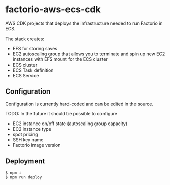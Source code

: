 # factorio-aws-ecs-cdk

AWS CDK projects that deploys the infrastructure needed to run Factorio in ECS.

The stack creates:
- EFS for storing saves
- EC2 autoscaling group that allows you to terminate and spin up new EC2 instances with EFS mount for the ECS cluster
- ECS cluster
- ECS Task definition
- ECS Service

## Configuration

Configuration is currently hard-coded and can be edited in the source.

TODO: In the future it should be possible to configure 
- EC2 instance on/off state (autoscaling group capacity)
- EC2 instance type
- spot pricing
- SSH key name
- Factorio image version

## Deployment

```
$ npm i
$ npm run deploy
```

